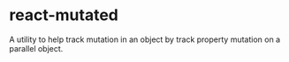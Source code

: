 # react-mutated
A utility to help track mutation in an object by track property mutation on a parallel object.
